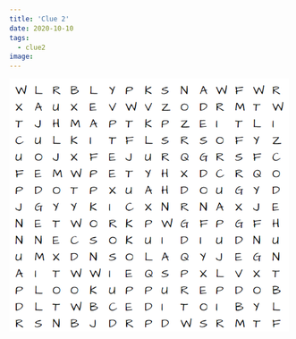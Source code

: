 ```yaml
---
title: 'Clue 2'
date: 2020-10-10
tags:
  - clue2
image: 
---
```


<img src="https://raw.githubusercontent.com/debuxed/codehunt/master/source/_assets/images/Clue2.png" width="500">

